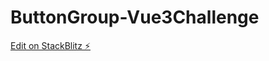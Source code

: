 # ButtonGroup-Vue3Challenge

[Edit on StackBlitz ⚡️](https://stackblitz.com/edit/vue3-button-group-bqpcdn)